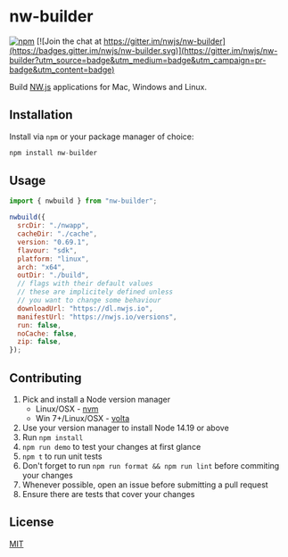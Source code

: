 # nw-builder

[![npm](https://img.shields.io/npm/v/nw-builder.svg?style=flat)](https://www.npmjs.com/package/nw-builder)
[![Join the chat at https://gitter.im/nwjs/nw-builder](https://badges.gitter.im/nwjs/nw-builder.svg)](https://gitter.im/nwjs/nw-builder?utm_source=badge&utm_medium=badge&utm_campaign=pr-badge&utm_content=badge)

Build [NW.js](https://github.com/nwjs/nw.js) applications for Mac, Windows and Linux.

## Installation

Install via `npm` or your package manager of choice:

```javascript
npm install nw-builder
```

## Usage

```javascript
import { nwbuild } from "nw-builder";

nwbuild({
  srcDir: "./nwapp",
  cacheDir: "./cache",
  version: "0.69.1",
  flavour: "sdk",
  platform: "linux",
  arch: "x64",
  outDir: "./build",
  // flags with their default values
  // these are implicitely defined unless
  // you want to change some behaviour
  downloadUrl: "https://dl.nwjs.io",
  manifestUrl: "https://nwjs.io/versions",
  run: false,
  noCache: false,
  zip: false,
});
```

## Contributing

1. Pick and install a Node version manager
   - Linux/OSX - [nvm](https://github.com/nvm-sh/nvm)
   - Win 7+/Linux/OSX - [volta](https://volta.sh)
1. Use your version manager to install Node 14.19 or above
1. Run `npm install`
1. `npm run demo` to test your changes at first glance
1. `npm t` to run unit tests
1. Don't forget to run `npm run format && npm run lint` before commiting your changes
1. Whenever possible, open an issue before submitting a pull request
1. Ensure there are tests that cover your changes

## License

[MIT](https://github.com/nwutils/nw-builder/blob/master/.github/LICENSE)
